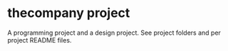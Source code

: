 # thecompany project

A programming project and a design project. See project folders and per project README files.
